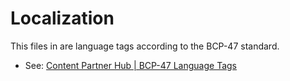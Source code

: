 # Localization

This files in are language tags according to the BCP-47 standard.

- See:
  [Content Partner Hub | BCP-47 Language Tags](https://partnerhub.warnermediagroup.com/metadata/languages)
